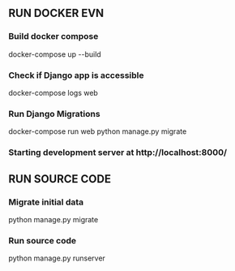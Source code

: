 
## RUN DOCKER EVN

### Build docker compose
docker-compose up --build

### Check if Django app is accessible
docker-compose logs web

### Run Django Migrations
docker-compose run web python manage.py migrate

### Starting development server at http://localhost:8000/


## RUN SOURCE CODE

### Migrate initial data
python manage.py migrate

### Run source code
python manage.py runserver
